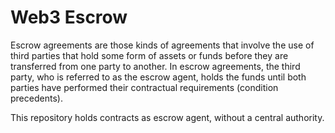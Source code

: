 # Web3 Escrow

Escrow agreements are those kinds of agreements that involve the use of third parties that hold some form of assets or funds before they are transferred from one party to another. In escrow agreements, the third party, who is referred to as the escrow agent, holds the funds until both parties have performed their contractual requirements (condition precedents). 

This repository holds contracts as escrow agent, without a central authority.